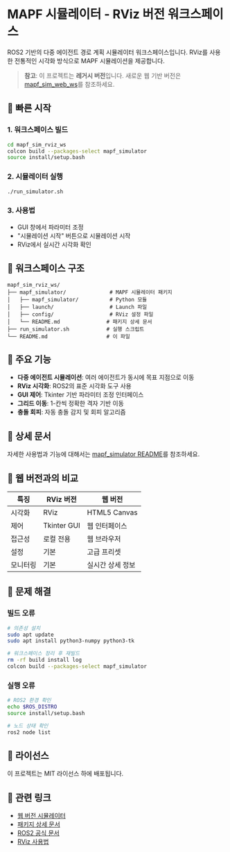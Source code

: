 # MAPF 시뮬레이터 - RViz 버전 워크스페이스

ROS2 기반의 다중 에이전트 경로 계획 시뮬레이터 워크스페이스입니다. RViz를 사용한 전통적인 시각화 방식으로 MAPF 시뮬레이션을 제공합니다.

> **참고**: 이 프로젝트는 **레거시 버전**입니다. 새로운 웹 기반 버전은 [mapf_sim_web_ws](../mapf_sim_web_ws/README.md)를 참조하세요.

## 🚀 빠른 시작

### 1. 워크스페이스 빌드
```bash
cd mapf_sim_rviz_ws
colcon build --packages-select mapf_simulator
source install/setup.bash
```

### 2. 시뮬레이터 실행
```bash
./run_simulator.sh
```

### 3. 사용법
- GUI 창에서 파라미터 조정
- "시뮬레이션 시작" 버튼으로 시뮬레이션 시작
- RViz에서 실시간 시각화 확인

## 📁 워크스페이스 구조

```
mapf_sim_rviz_ws/
├── mapf_simulator/              # MAPF 시뮬레이터 패키지
│   ├── mapf_simulator/          # Python 모듈
│   ├── launch/                  # Launch 파일
│   ├── config/                  # RViz 설정 파일
│   └── README.md               # 패키지 상세 문서
├── run_simulator.sh            # 실행 스크립트
└── README.md                   # 이 파일
```

## 🔧 주요 기능

- **다중 에이전트 시뮬레이션**: 여러 에이전트가 동시에 목표 지점으로 이동
- **RViz 시각화**: ROS2의 표준 시각화 도구 사용
- **GUI 제어**: Tkinter 기반 파라미터 조정 인터페이스
- **그리드 이동**: 1-칸씩 정확한 격자 기반 이동
- **충돌 회피**: 자동 충돌 감지 및 회피 알고리즘

## 📖 상세 문서

자세한 사용법과 기능에 대해서는 [mapf_simulator README](mapf_simulator/README.md)를 참조하세요.

## 🔄 웹 버전과의 비교

| 특징 | RViz 버전 | 웹 버전 |
|------|-----------|---------|
| 시각화 | RViz | HTML5 Canvas |
| 제어 | Tkinter GUI | 웹 인터페이스 |
| 접근성 | 로컬 전용 | 웹 브라우저 |
| 설정 | 기본 | 고급 프리셋 |
| 모니터링 | 기본 | 실시간 상세 정보 |

## 🚨 문제 해결

### 빌드 오류
```bash
# 의존성 설치
sudo apt update
sudo apt install python3-numpy python3-tk

# 워크스페이스 정리 후 재빌드
rm -rf build install log
colcon build --packages-select mapf_simulator
```

### 실행 오류
```bash
# ROS2 환경 확인
echo $ROS_DISTRO
source install/setup.bash

# 노드 상태 확인
ros2 node list
```

## 📄 라이선스

이 프로젝트는 MIT 라이선스 하에 배포됩니다.

## 🔗 관련 링크

- [웹 버전 시뮬레이터](../mapf_sim_web_ws/README.md)
- [패키지 상세 문서](mapf_simulator/README.md)
- [ROS2 공식 문서](https://docs.ros.org/en/humble/)
- [RViz 사용법](https://github.com/ros2/rviz)
